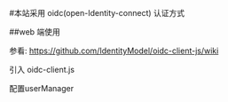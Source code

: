 #本站采用 oidc(open-Identity-connect) 认证方式

##web 端使用

参看:
https://github.com/IdentityModel/oidc-client-js/wiki

引入 oidc-client.js

配置userManager